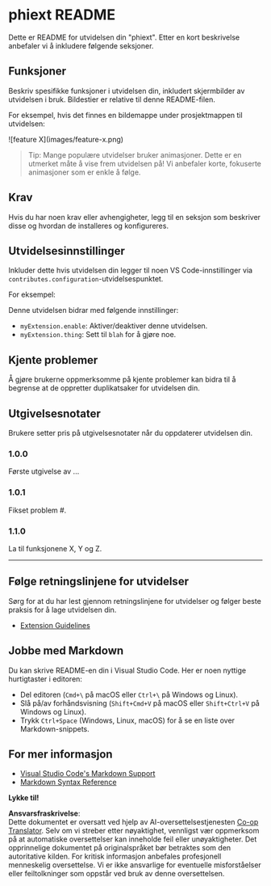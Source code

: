<!--
CO_OP_TRANSLATOR_METADATA:
{
  "original_hash": "63e2d8f5b452d7842ae393f19ad812c5",
  "translation_date": "2025-05-09T05:28:34+00:00",
  "source_file": "code/09.UpdateSamples/Aug/vscode/phiext/README.md",
  "language_code": "no"
}
-->
# phiext README

Dette er README for utvidelsen din "phiext". Etter en kort beskrivelse anbefaler vi å inkludere følgende seksjoner.

## Funksjoner

Beskriv spesifikke funksjoner i utvidelsen din, inkludert skjermbilder av utvidelsen i bruk. Bildestier er relative til denne README-filen.

For eksempel, hvis det finnes en bildemappe under prosjektmappen til utvidelsen:

\!\[feature X\]\(images/feature-x.png\)

> Tip: Mange populære utvidelser bruker animasjoner. Dette er en utmerket måte å vise frem utvidelsen på! Vi anbefaler korte, fokuserte animasjoner som er enkle å følge.

## Krav

Hvis du har noen krav eller avhengigheter, legg til en seksjon som beskriver disse og hvordan de installeres og konfigureres.

## Utvidelsesinnstillinger

Inkluder dette hvis utvidelsen din legger til noen VS Code-innstillinger via `contributes.configuration`-utvidelsespunktet.

For eksempel:

Denne utvidelsen bidrar med følgende innstillinger:

* `myExtension.enable`: Aktiver/deaktiver denne utvidelsen.
* `myExtension.thing`: Sett til `blah` for å gjøre noe.

## Kjente problemer

Å gjøre brukerne oppmerksomme på kjente problemer kan bidra til å begrense at de oppretter duplikatsaker for utvidelsen din.

## Utgivelsesnotater

Brukere setter pris på utgivelsesnotater når du oppdaterer utvidelsen din.

### 1.0.0

Første utgivelse av ...

### 1.0.1

Fikset problem #.

### 1.1.0

La til funksjonene X, Y og Z.

---

## Følge retningslinjene for utvidelser

Sørg for at du har lest gjennom retningslinjene for utvidelser og følger beste praksis for å lage utvidelsen din.

* [Extension Guidelines](https://code.visualstudio.com/api/references/extension-guidelines)

## Jobbe med Markdown

Du kan skrive README-en din i Visual Studio Code. Her er noen nyttige hurtigtaster i editoren:

* Del editoren (`Cmd+\` på macOS eller `Ctrl+\` på Windows og Linux).
* Slå på/av forhåndsvisning (`Shift+Cmd+V` på macOS eller `Shift+Ctrl+V` på Windows og Linux).
* Trykk `Ctrl+Space` (Windows, Linux, macOS) for å se en liste over Markdown-snippets.

## For mer informasjon

* [Visual Studio Code's Markdown Support](http://code.visualstudio.com/docs/languages/markdown)
* [Markdown Syntax Reference](https://help.github.com/articles/markdown-basics/)

**Lykke til!**

**Ansvarsfraskrivelse**:  
Dette dokumentet er oversatt ved hjelp av AI-oversettelsestjenesten [Co-op Translator](https://github.com/Azure/co-op-translator). Selv om vi streber etter nøyaktighet, vennligst vær oppmerksom på at automatiske oversettelser kan inneholde feil eller unøyaktigheter. Det opprinnelige dokumentet på originalspråket bør betraktes som den autoritative kilden. For kritisk informasjon anbefales profesjonell menneskelig oversettelse. Vi er ikke ansvarlige for eventuelle misforståelser eller feiltolkninger som oppstår ved bruk av denne oversettelsen.